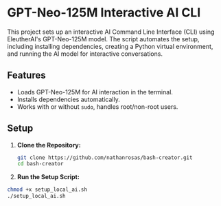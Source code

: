 # GPT-Neo-125M Interactive AI CLI

This project sets up an interactive AI Command Line Interface (CLI) using EleutherAI's GPT-Neo-125M model. The script automates the setup, including installing dependencies, creating a Python virtual environment, and running the AI model for interactive conversations.

## Features

- Loads GPT-Neo-125M for AI interaction in the terminal.
- Installs dependencies automatically.
- Works with or without `sudo`, handles root/non-root users.

## Setup

1. **Clone the Repository:**

   ```bash
   git clone https://github.com/nathanrosas/bash-creator.git
   cd bash-creator

2. **Run the Setup Script:**

  ```bash
  chmod +x setup_local_ai.sh
  ./setup_local_ai.sh
